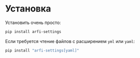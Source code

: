 # Установка

Установить очень просто:

```bash
pip install arfi-settings
```

Если требуется чтение файлов с расширением `yml` или `yaml`:

```bash
pip install "arfi-settings[yaml]"
```
